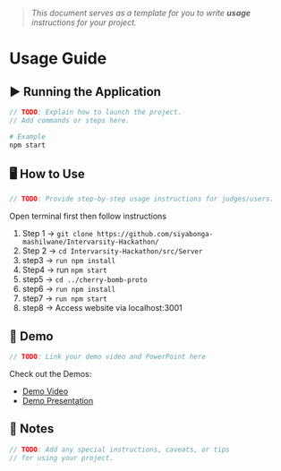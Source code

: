 > *This document serves as a template for you to write **usage** instructions for your project.* 

# Usage Guide

## ▶️ Running the Application
``` c
// TODO: Explain how to launch the project.
// Add commands or steps here.
```
``` bash
# Example
npm start
```

## 🖥️ How to Use
``` c
// TODO: Provide step-by-step usage instructions for judges/users.
```
Open terminal first then follow instructions
1. Step 1 -> ```git clone https://github.com/siyabonga-mashilwane/Intervarsity-Hackathon/```
2. Step 2 -> ```cd Intervarsity-Hackathon/src/Server```
3. step3 -> ```run npm install```
4. Step4 -> run ```npm start```
5. step5 -> ```cd ../cherry-bomb-proto```
6. step6 -> ```run npm install```
7. step7 -> ```run npm start```
8. step8 -> Access website via localhost:3001

## 🎥 Demo
``` c
// TODO: Link your demo video and PowerPoint here
```
Check out the Demos: 
- [Demo Video](../demo/demo.mp4)
- [Demo Presentation](../demo/demo.pptx)

## 📌 Notes
``` c
// TODO: Add any special instructions, caveats, or tips
// for using your project.
```
